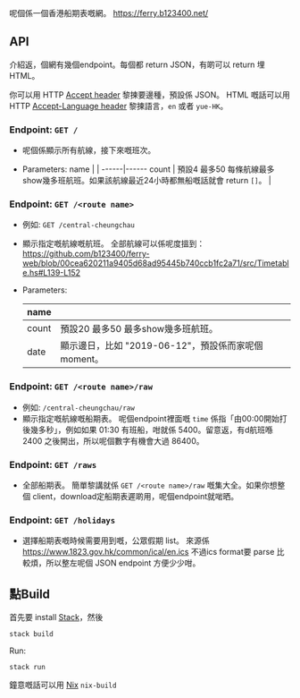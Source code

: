 呢個係一個香港船期表嘅網。
https://ferry.b123400.net/

## API

介紹返，個網有幾個endpoint。每個都 return JSON，有啲可以 return 埋 HTML。

你可以用 HTTP [Accept header](https://developer.mozilla.org/en-US/docs/Web/HTTP/Headers/Accept) 黎揀要邊種，預設係 JSON。 HTML 嘅話可以用 HTTP [Accept-Language header](https://developer.mozilla.org/en-US/docs/Web/HTTP/Headers/Accept-Language) 黎揀語言，`en` 或者 `yue-HK`。


### Endpoint: `GET /`
- 呢個係顯示所有航線，接下來嘅班次。

- Parameters:
  name | |
  ------|------
  count | 預設4 最多50 每條航線最多show幾多班航班。如果該航線最近24小時都無船嘅話就會 return `[]`。 |


### Endpoint: `GET /<route name>`
- 例如: `GET /central-cheungchau`
- 顯示指定嘅航線嘅航班。
  全部航線可以係呢度搵到： https://github.com/b123400/ferry-web/blob/00cea620211a9405d68ad95445b740ccb1fc2a71/src/Timetable.hs#L139-L152

- Parameters:

  name | |
  ------|------
  count |  預設20 最多50 最多show幾多班航班。 |
  date  | 顯示邊日，比如 "2019-06-12"，預設係而家呢個moment。 |


### Endpoint: `GET /<route name>/raw`
- 例如: `/central-cheungchau/raw`
- 顯示指定嘅航線嘅船期表。
  呢個endpoint裡面嘅 `time` 係指「由00:00開始打後幾多秒」，例如如果 01:30 有班船，咁就係 5400。留意返，有d航班喺2400 之後開出，所以呢個數字有機會大過 86400。


### Endpoint: `GET /raws`
- 全部船期表。
  簡單黎講就係 `GET /<route name>/raw` 嘅集大全。如果你想整個 client，download定船期表遲啲用，呢個endpoint就啱晒。


### Endpoint: `GET /holidays`

- 選擇船期表嘅時候需要用到嘅，公眾假期 list。
  來源係 https://www.1823.gov.hk/common/ical/en.ics 不過ics format要 parse 比較煩，所以整左呢個 JSON endpoint 方便少少咁。

## 點Build

首先要 install [Stack](https://haskellstack.org/)，然後

```
stack build
```

Run:

```
stack run
```

鐘意嘅話可以用 [Nix](https://nixos.org/) `nix-build`
